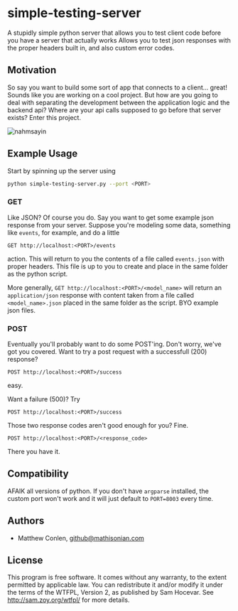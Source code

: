 simple-testing-server
=====================

A stupidly simple python server that allows you to test client code before you have a server that actually works
Allows you to test json responses with the proper headers built in, and also custom error codes.



Motivation
---

So say you want to build some sort of app that connects to a client... great! Sounds like you are working on
a cool project. But how are you going to deal with separating the development between the application logic
and the backend api? Where are your api calls supposed to go before that server exists? Enter this project.

![nahmsayin](http://4.bp.blogspot.com/-O8eUpIhq_Qs/TxzG47NqOHI/AAAAAAAADIw/Qp38AQeU7Jk/s640/namsayin.jpg)

Example Usage
---

Start by spinning up the server using

```sh
python simple-testing-server.py --port <PORT>
```

### GET

Like JSON? Of course you do. Say you want to get some example json response from your server.
Suppose you're modeling some data, something like ```events```, for example, and do a little 

```GET http://localhost:<PORT>/events``` 

action. This will return to you the contents of a 
file called ```events.json``` with proper headers. This file is up to you to create and place in the same folder as the python
script.

More generally, ```GET http://localhost:<PORT>/<model_name>``` will return an ```application/json``` response 
with content taken from a file called ```<model_name>.json``` placed in the same folder as the script.
BYO example json files.

### POST

Eventually you'll probably want to do some POST'ing. Don't worry, we've got you covered. Want to 
try a post request with a successfull (200) response?

```POST http://localhost:<PORT>/success```

easy.

Want a failure (500)? Try

```POST http://localhost:<PORT>/success```

Those two response codes aren't good enough for you? Fine.

```POST http://localhost:<PORT>/<response_code>```

There you have it.


Compatibility
---

AFAIK all versions of python. If you don't have ```argparse``` installed, the custom port won't
work and it will just default to ```PORT=8003``` every time.


Authors
-----

- Matthew Conlen, github@mathisonian.com

License
-----

This program is free software. It comes without any warranty, to
the extent permitted by applicable law. You can redistribute it
and/or modify it under the terms of the WTFPL, Version 2, as
published by Sam Hocevar. See http://sam.zoy.org/wtfpl/
for more details.
